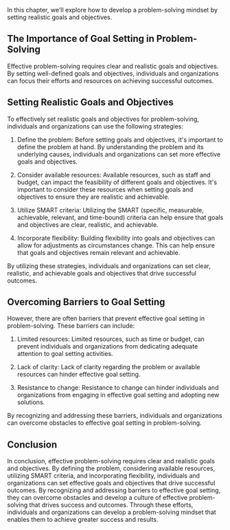 
In this chapter, we'll explore how to develop a problem-solving mindset by setting realistic goals and objectives.

The Importance of Goal Setting in Problem-Solving
-------------------------------------------------

Effective problem-solving requires clear and realistic goals and objectives. By setting well-defined goals and objectives, individuals and organizations can focus their efforts and resources on achieving successful outcomes.

Setting Realistic Goals and Objectives
--------------------------------------

To effectively set realistic goals and objectives for problem-solving, individuals and organizations can use the following strategies:

1. Define the problem: Before setting goals and objectives, it's important to define the problem at hand. By understanding the problem and its underlying causes, individuals and organizations can set more effective goals and objectives.

2. Consider available resources: Available resources, such as staff and budget, can impact the feasibility of different goals and objectives. It's important to consider these resources when setting goals and objectives to ensure they are realistic and achievable.

3. Utilize SMART criteria: Utilizing the SMART (specific, measurable, achievable, relevant, and time-bound) criteria can help ensure that goals and objectives are clear, realistic, and achievable.

4. Incorporate flexibility: Building flexibility into goals and objectives can allow for adjustments as circumstances change. This can help ensure that goals and objectives remain relevant and achievable.

By utilizing these strategies, individuals and organizations can set clear, realistic, and achievable goals and objectives that drive successful outcomes.

Overcoming Barriers to Goal Setting
-----------------------------------

However, there are often barriers that prevent effective goal setting in problem-solving. These barriers can include:

1. Limited resources: Limited resources, such as time or budget, can prevent individuals and organizations from dedicating adequate attention to goal setting activities.

2. Lack of clarity: Lack of clarity regarding the problem or available resources can hinder effective goal setting.

3. Resistance to change: Resistance to change can hinder individuals and organizations from engaging in effective goal setting and adopting new solutions.

By recognizing and addressing these barriers, individuals and organizations can overcome obstacles to effective goal setting in problem-solving.

Conclusion
----------

In conclusion, effective problem-solving requires clear and realistic goals and objectives. By defining the problem, considering available resources, utilizing SMART criteria, and incorporating flexibility, individuals and organizations can set effective goals and objectives that drive successful outcomes. By recognizing and addressing barriers to effective goal setting, they can overcome obstacles and develop a culture of effective problem-solving that drives success and outcomes. Through these efforts, individuals and organizations can develop a problem-solving mindset that enables them to achieve greater success and results.
